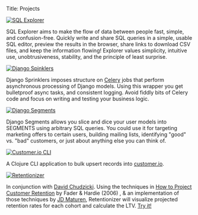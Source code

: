 Title: Projects

<div class="row">
  <div class="col-sm-12">
    <a href="https://www.github.com/groveco/django-sql-explorer">
      <img alt="SQL Explorer" src="//placehold.it/1440x480/1B325F/ffffff?text=SQL+Explorer">
    </a>
    <p>
    SQL Explorer aims to make the flow of data between people fast,
    simple, and confusion-free.  Quickly write and share SQL queries in a
    simple, usable SQL editor, preview the results in the browser, share
    links to download CSV files, and keep the information flowing!
    Explorer values simplicity, intuitive use, unobtrusiveness, stability,
    and the principle of least surprise.
    </p>
  </div>
</div>
<div class="row">
  <div class="col-sm-12 col-md-6">
    <a href="https://github.com/groveco/django-sprinklers">
      <img alt="Django Spinklers" class="pure-img" src="//placehold.it/1440x960/9CC4E4/ffffff?text=Sprinklers">
    </a>
    <p>
    Django Sprinklers imposes structure on <a href="http://www.celeryproject.org/">Celery</a> jobs that perform
    asynchronous processing of Django models. Using this
    wrapper you get bulletproof async tasks, and consistent logging.
    Avoid fiddly bits of Celery code and focus on writing and testing
    your business logic.
    </p>
  </div>
  <div class="col-sm-12 col-md-6">
    <a href="https://github.com/groveco/django-segments">
      <img alt="Django Segments" src="//placehold.it/1440x960/E9F2F9/1B325F?text=Segments">
    </a>
    <p>
    Django Segments allows you slice and dice your user models into
    SEGMENTS using arbitrary SQL queries. You could use it for targeting
    marketing offers to certain users, building mailing lists,
    identifying "good" vs. "bad" customers, or just about anything else
    you can think of.
    </p>
  </div>
</div>
<div class="row">
  <div class="col-sm-12 col-md-6">
    <a href="https://github.com/chrisclark/clj-customerio">
      <img alt="Customer.io CLI" src="//placehold.it/1440x960/F26C4F/ffffff?text=C.IO+CLI">
    </a>
    <p>
    A Clojure CLI application to bulk upsert records into <a href="http://www.customer.io">customer.io</a>.
    </p>
  </div>
    <div class="col-sm-12 col-md-6">
    <a href="https://github.com/chrisclark/retentionizer">
      <img alt="Retentionizer" src="//placehold.it/1440x960/3A89C9/ffffff?text=Retentionizer">
    </a>
    <p>
    In conjunction with <a href="http://www.davidchudzicki.com/">David Chudzicki</a>. Using the techniques in
    <a href="https://marketing.wharton.upenn.edu/files/?whdmsaction=public:main.file&fileID=327">
    How to Project Customer Retention</a> by Fader & Hardie (2006)
    , & an implementation of those techniques by <a href="https://github.com/jdmaturen">
    JD Maturen</a>, Retentionizer will visualize projected retention rates for each
    cohort and calculate the LTV. <a href="http://retentionizer.herokuapp.com">Try it!</a>
    </p>
  </div>
</div>
